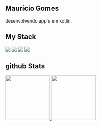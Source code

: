## Maurício Gomes

desenvolvendo app's em kotlin.

## My Stack
<div>
  <img src="https://img.shields.io/badge/Kotlin-0095D5?&style=for-the-badge&logo=kotlin&logoColor=white"/>
  <img src="https://img.shields.io/badge/SAP-0FAAFF?style=for-the-badge&logo=sap&logoColor=white"/>
  <img src="https://img.shields.io/badge/.NET-5C2D91?style=for-the-badge&logo=.net&logoColor=white"/>
  <img src="https://img.shields.io/badge/HTML-239120?style=for-the-badge&logo=html5&logoColor=white"/>  
</div>

## github Stats
<div>
  <a href="https://beacons.ai/maumauriciog">
    <img height="140em" src="https://github-readme-stats.vercel.app/api?username=maumauriciog&show_icons=true&theme=gruvbox"/>
    <img height="140em" src="https://github-readme-stats.vercel.app/api/top-langs/?username=maumauriciog&layout=compact&langs_count=16&theme=monokai"/>
</div>
